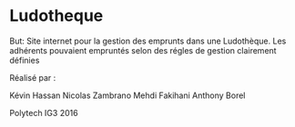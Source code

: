 # Ludotheque
But: Site internet pour la gestion des emprunts dans une Ludothèque. Les adhérents pouvaient empruntés selon des régles
de gestion clairement définies

Réalisé par :

Kévin Hassan
Nicolas Zambrano
Mehdi Fakihani
Anthony Borel

Polytech IG3 2016
